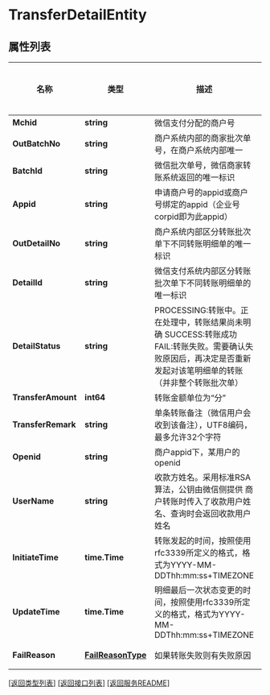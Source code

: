# TransferDetailEntity

## 属性列表

名称 | 类型 | 描述 | 补充说明
------------ | ------------- | ------------- | -------------
**Mchid** | **string** | 微信支付分配的商户号 | 
**OutBatchNo** | **string** | 商户系统内部的商家批次单号，在商户系统内部唯一 | 
**BatchId** | **string** | 微信批次单号，微信商家转账系统返回的唯一标识 | 
**Appid** | **string** | 申请商户号的appid或商户号绑定的appid（企业号corpid即为此appid） | 
**OutDetailNo** | **string** | 商户系统内部区分转账批次单下不同转账明细单的唯一标识 | 
**DetailId** | **string** | 微信支付系统内部区分转账批次单下不同转账明细单的唯一标识 | 
**DetailStatus** | **string** | PROCESSING:转账中。正在处理中，转账结果尚未明确   SUCCESS:转账成功   FAIL:转账失败。需要确认失败原因后，再决定是否重新发起对该笔明细单的转账（并非整个转账批次单） | 
**TransferAmount** | **int64** | 转账金额单位为“分” | 
**TransferRemark** | **string** | 单条转账备注（微信用户会收到该备注），UTF8编码，最多允许32个字符 | 
**Openid** | **string** | 商户appid下，某用户的openid | 
**UserName** | **string** | 收款方姓名。采用标准RSA算法，公钥由微信侧提供 商户转账时传入了收款用户姓名、查询时会返回收款用户姓名 | [可选] 
**InitiateTime** | **time.Time** | 转账发起的时间，按照使用rfc3339所定义的格式，格式为YYYY-MM-DDThh:mm:ss+TIMEZONE | 
**UpdateTime** | **time.Time** | 明细最后一次状态变更的时间，按照使用rfc3339所定义的格式，格式为YYYY-MM-DDThh:mm:ss+TIMEZONE | 
**FailReason** | [**FailReasonType**](FailReasonType.md) | 如果转账失败则有失败原因 | [可选] 

[\[返回类型列表\]](README.md#类型列表)
[\[返回接口列表\]](README.md#接口列表)
[\[返回服务README\]](README.md)


